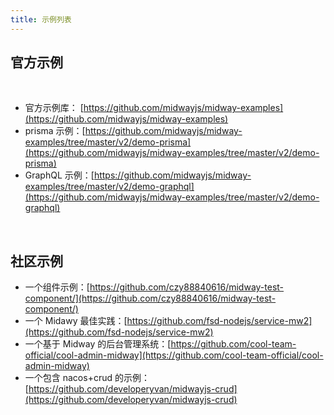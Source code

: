 ```yaml
---
title: 示例列表
---
```


## 官方示例

​

- 官方示例库： [https://github.com/midwayjs/midway-examples](https://github.com/midwayjs/midway-examples)
- prisma 示例：[https://github.com/midwayjs/midway-examples/tree/master/v2/demo-prisma](https://github.com/midwayjs/midway-examples/tree/master/v2/demo-prisma)
- GraphQL 示例：[https://github.com/midwayjs/midway-examples/tree/master/v2/demo-graphql](https://github.com/midwayjs/midway-examples/tree/master/v2/demo-graphql)

​

## 社区示例

- 一个组件示例：[https://github.com/czy88840616/midway-test-component/](https://github.com/czy88840616/midway-test-component/)
- 一个 Midawy 最佳实践：[https://github.com/fsd-nodejs/service-mw2](https://github.com/fsd-nodejs/service-mw2)
- 一个基于 Midway 的后台管理系统：[https://github.com/cool-team-official/cool-admin-midway](https://github.com/cool-team-official/cool-admin-midway)
- 一个包含 nacos+crud 的示例：[https://github.com/developeryvan/midwayjs-crud](https://github.com/developeryvan/midwayjs-crud)
